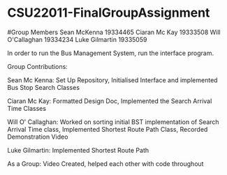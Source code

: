 # CSU22011-FinalGroupAssignment

#Group Members
Sean McKenna 19334465
Ciaran Mc Kay 19333508
Will O'Callaghan 19334234
Luke Gilmartin 19335059

In order to run the Bus Management System, run the interface program.

Group Contributions:

Sean Mc Kenna: Set Up Repository, Initialised Interface and implemented Bus Stop Search Classes

Ciaran Mc Kay: Formatted Design Doc, Implemented the Search Arrival Time Classes

Will O' Callaghan: Worked on sorting initial BST implementation of Search Arrival Time class, Implemented Shortest Route Path Class, Recorded Demonstration Video

Luke Gilmartin: Implemented Shortest Route Path

As a Group: Video Created, helped each other with code throughout

